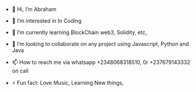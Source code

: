 - 👋 Hi, I’m Abraham
- 👀 I’m interested in In Coding
- 🌱 I’m currently learning BlockChain web3, Solidity, etc,
- 💞️ I’m looking to collaborate on any project using Javascript, Python and Java
- 📫 How to reach me via whatsapp +2348068318510, 0r +237679143332 on call

- ⚡ Fun fact: Love Music, Learning New things, 

<!---
Smartty23/Smartty23 is a ✨ special ✨ repository because its `README.md` (this file) appears on your GitHub profile.
You can click the Preview link to take a look at your changes.
--->
